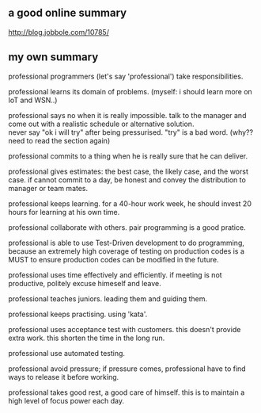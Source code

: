 a good online summary
-------------------------

http://blog.jobbole.com/10785/


my own summary
-------------------------

professional programmers (let's say 'professional') take responsibilities.

professional learns its domain of problems.
(myself: i should learn more on IoT and WSN..)

professional says no when it is really impossible.
talk to the manager and come out with a realistic schedule or alternative solution.  
never say "ok i will try" after being pressurised.
"try" is a bad word. (why?? need to read the section again)

professional commits to a thing when he is really sure that he can deliver.  

professional gives estimates: the best case, the likely case, and the worst case.
if cannot commit to a day, be honest and convey the distribution to manager or team mates.

professional keeps learning. 
for a 40-hour work week, he should invest 20 hours for learning at his own time.

professional collaborate with others.
pair programming is a good pratice.

professional is able to use Test-Driven development to do programming,
because an extremely high coverage of testing on production codes
is a MUST to ensure production codes can be modified in the future.

professional uses time effectively and efficiently.
if meeting is not productive, politely excuse himeself and leave.

professional teaches juniors. 
leading them and guiding them.

professional keeps practising.
using 'kata'.

professional uses acceptance test with customers.
this doesn't provide extra work.
this shorten the time in the long run.

professional use automated testing.

professional avoid pressure;
if pressure comes, professional have to find ways to release it before working.

professional takes good rest, a good care of himself.
this is to maintain a high level of focus power each day.
